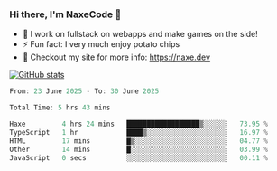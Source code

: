 ### Hi there, I'm NaxeCode 👋
- 🔭 I work on fullstack on webapps and make games on the side!
- ⚡ Fun fact: I very much enjoy potato chips
- 🔋 Checkout my site for more info: https://naxe.dev

[![GitHub stats](https://github-readme-stats.vercel.app/api?username=naxecode&theme=onedark)](https://naxe.dev)

<!--START_SECTION:waka-->

```csharp
From: 23 June 2025 - To: 30 June 2025

Total Time: 5 hrs 43 mins

Haxe         4 hrs 24 mins   ██████████████████▒░░░░░░   73.95 %
TypeScript   1 hr            ████▒░░░░░░░░░░░░░░░░░░░░   16.97 %
HTML         17 mins         █▒░░░░░░░░░░░░░░░░░░░░░░░   04.77 %
Other        14 mins         █░░░░░░░░░░░░░░░░░░░░░░░░   03.99 %
JavaScript   0 secs          ░░░░░░░░░░░░░░░░░░░░░░░░░   00.11 %
```

<!--END_SECTION:waka-->



<!--
**NaxeCode/NaxeCode** is a ✨ _special_ ✨ repository because its `README.md` (this file) appears on your GitHub profile.

Here are some ideas to get you started:

- 🔭 I’m currently working on Web apps for indie games!
- 🌱 I’m currently mastering C#
- 👯 I’m looking to collaborate on ...
- 🤔 I’m looking for help with ...
- 💬 Ask me about ...
- 📫 How to reach me: ...
- 😄 Pronouns: ...
- ⚡ Fun fact: I love chips
-->
